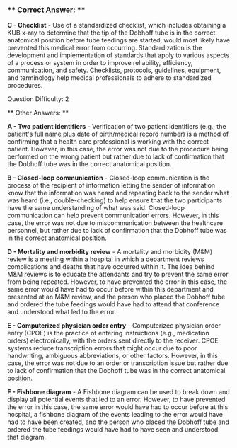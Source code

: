 ### ** Correct Answer: **

**C - Checklist** - Use of a standardized checklist, which includes obtaining a KUB x-ray to determine that the tip of the Dobhoff tube is in the correct anatomical position before tube feedings are started, would most likely have prevented this medical error from occurring. Standardization is the development and implementation of standards that apply to various aspects of a process or system in order to improve reliability, efficiency, communication, and safety. Checklists, protocols, guidelines, equipment, and terminology help medical professionals to adhere to standardized procedures.

Question Difficulty: 2

** Other Answers: **

**A - Two patient identifiers** - Verification of two patient identifiers (e.g., the patient's full name plus date of birth/medical record number) is a method of confirming that a health care professional is working with the correct patient. However, in this case, the error was not due to the procedure being performed on the wrong patient but rather due to lack of confirmation that the Dobhoff tube was in the correct anatomical position.

**B - Closed-loop communication** - Closed-loop communication is the process of the recipient of information letting the sender of information know that the information was heard and repeating back to the sender what was heard (i.e., double-checking) to help ensure that the two participants have the same understanding of what was said. Closed-loop communication can help prevent communication errors. However, in this case, the error was not due to miscommunication between the healthcare personnel, but rather due to lack of confirmation that the Dobhoff tube was in the correct anatomical position.

**D - Mortality and morbidity review** - A mortality and morbidity (M&M) review is a meeting within a hospital in which a department reviews complications and deaths that have occurred within it. The idea behind M&M reviews is to educate the attendants and try to prevent the same error from being repeated. However, to have prevented the error in this case, the same error would have had to occur before within this department and presented at an M&M review, and the person who placed the Dobhoff tube and ordered the tube feedings would have had to attend that conference and understood what led to the error.

**E - Computerized physician order entry** - Computerized physician order entry (CPOE) is the practice of entering instructions (e.g., medication orders) electronically, with the orders sent directly to the receiver. CPOE systems reduce transcription errors that might occur due to poor handwriting, ambiguous abbreviations, or other factors. However, in this case, the error was not due to an order or transcription issue but rather due to lack of confirmation that the Dobhoff tube was in the correct anatomical position.

**F - Fishbone diagram** - A Fishbone diagram can be used to break down and display all potential events that led to an error. However, to have prevented the error in this case, the same error would have had to occur before at this hospital, a fishbone diagram of the events leading to the error would have had to have been created, and the person who placed the Dobhoff tube and ordered the tube feedings would have had to have seen and understood that diagram.

